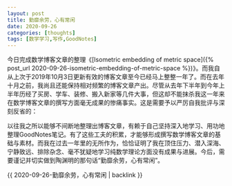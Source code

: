 ```yaml
---
layout: post
title: 勤靡余劳，心有常闲
date: 2020-09-26
categories: [thoughts]
tags: [数学学习,写作,GoodNotes]
---
```


今日完成数学博客文章的整理《[Isometric embedding of metric space]({% post_url 2020-09-26-isometric-embedding-of-metric-space %})》。而我自从上次于2019年10月3日更新有效的博客文章至今已经马上整整一年了。而在去年十月之前，我尚且还能保持相对频繁的博客文章产出。尽管从去年下半年到今年上半年历经了买房、学车、装修、搬入新家等几件大事，但这却不能抹杀我这一年来在数学博客文章的撰写方面毫无成果的惨痛事实。这是需要予以严厉自我批评与深刻反省的：

以往我之所以能够不间断地整理出博客文章，有赖于自己坚持深入地学习、用功地整理GoodNotes笔记。有了这些工夫的积累，才能够形成撰写数学博客文章的基础与素材。而我在过去一年里的无所作为，恰恰证明了我在顶住压力、潜入深海、宁静致远、排除杂念、毫不犹疑地学习纯数学理论方面没有成果与进展。今后，需要谨记并切实做到陶渊明的那句话“勤靡余劳，心有常闲”。

{{ 2020-09-26-勤靡余劳，心有常闲 | backlink }}
